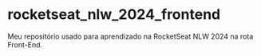 # rocketseat_nlw_2024_frontend
Meu repositório usado para aprendizado na RocketSeat NLW 2024 na rota Front-End.
